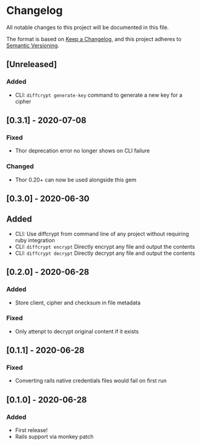 # Changelog

All notable changes to this project will be documented in this file.

The format is based on [Keep a Changelog](https://keepachangelog.com/en/1.0.0/),
and this project adheres to [Semantic Versioning](https://semver.org/spec/v2.0.0.html).



## [Unreleased]

### Added

- CLI: `diffcrypt generate-key` command to generate a new key for a cipher



## [0.3.1] - 2020-07-08

### Fixed

- Thor deprecation error no longer shows on CLI failure

### Changed

- Thor 0.20+ can now be used alongside this gem



## [0.3.0] - 2020-06-30

## Added

- CLI: Use diffcrypt from command line of any project without requiring ruby integration
- CLI: `diffcrypt encrypt` Directly encrypt any file and output the contents
- CLI: `diffcrypt decrypt` Directly decrypt any file and output the contents



## [0.2.0] - 2020-06-28

### Added

- Store client, cipher and checksum in file metadata

### Fixed

- Only attenpt to decrypt original content if it exists



## [0.1.1] - 2020-06-28

### Fixed

- Converting rails native credentials files would fail on first run



## [0.1.0] - 2020-06-28

### Added

- First release!
- Rails support via monkey patch
